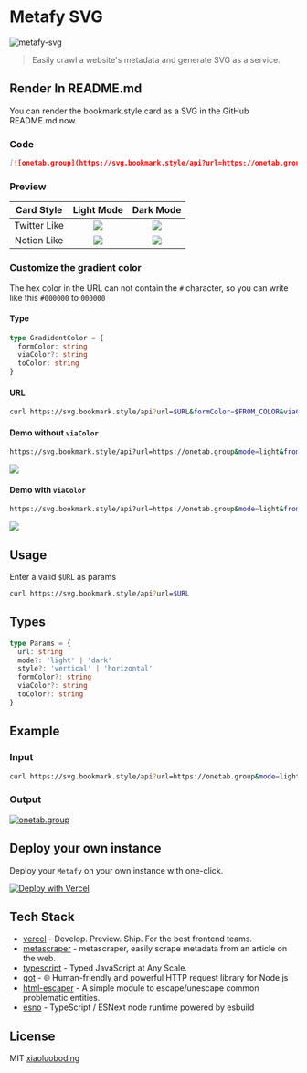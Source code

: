 # Metafy SVG

![metafy-svg](https://vercelbadge.vercel.app/api/xiaoluoboding/metafy-svg)

> Easily crawl a website's metadata and generate SVG as a service.

## Render In README.md

You can render the bookmark.style card as a SVG in the GitHub README.md now.

### Code

```markdown
[![onetab.group](https://svg.bookmark.style/api?url=https://onetab.group&mode=light)](https://onetab.group)
```

### Preview

|  Card Style  |                                          Light Mode                                          |                                          Dark Mode                                          |
| :----------: | :------------------------------------------------------------------------------------------: | :-----------------------------------------------------------------------------------------: |
| Twitter Like |          ![](https://svg.bookmark.style/api?url=https://bookmark.style&mode=light)           |          ![](https://svg.bookmark.style/api?url=https://bookmark.style&mode=dark)           |
| Notion Like  | ![](https://svg.bookmark.style/api?url=https://tech-stack.tools&mode=light&style=horizontal) | ![](https://svg.bookmark.style/api?url=https://tech-stack.tools&mode=dark&style=horizontal) |

### Customize the gradient color

The hex color in the URL can not contain the `#` character, so you can write like this `#000000` to `000000`

#### Type

```ts
type GradidentColor = {
  formColor: string
  viaColor?: string
  toColor: string
}
```

#### URL

```bash
curl https://svg.bookmark.style/api?url=$URL&formColor=$FROM_COLOR&viaColor=$VIA_COLOR&toColor=$TO_COLOR
```

#### Demo without `viaColor`

```bash
https://svg.bookmark.style/api?url=https://onetab.group&mode=light&fromColor=fa4&toColor=a4f
```

![](https://svg.bookmark.style/api?url=https://onetab.group&mode=light&fromColor=fa4&toColor=a4f&style=horizontal)

#### Demo with `viaColor`

```bash
https://svg.bookmark.style/api?url=https://onetab.group&mode=light&fromColor=fa4&viaColor=4af&toColor=a4f
```

![](https://svg.bookmark.style/api?url=https://onetab.group&mode=light&fromColor=fa4&viaColor=4af&toColor=a4f&style=horizontal)

## Usage

Enter a valid `$URL` as params

```bash
curl https://svg.bookmark.style/api?url=$URL
```

## Types

```ts
type Params = {
  url: string
  mode?: 'light' | 'dark'
  style?: 'vertical' | 'horizontal'
  formColor?: string
  viaColor?: string
  toColor?: string
}
```

## Example

### Input

```bash
curl https://svg.bookmark.style/api?url=https://onetab.group&mode=light
```

### Output

[![onetab.group](https://svg.bookmark.style/api?url=https://onetab.group&mode=light)](https://onetab.group)

## Deploy your own instance

Deploy your `Metafy` on your own instance with one-click.

[![Deploy with Vercel](https://vercel.com/button)](https://vercel.com/new/clone?repository-url=https%3A%2F%2Fgithub.com%2Fxiaoluoboding%2Fmetafy-svg)

## Tech Stack

- [vercel](https://vercel.com/) - Develop. Preview. Ship. For the best frontend teams.
- [metascraper](https://metascraper.js.org/) - metascraper, easily scrape metadata from an article on the web.
- [typescript](https://www.typescriptlang.org/) - Typed JavaScript at Any Scale.
- [got](https://github.com/sindresorhus/got) - 🌐 Human-friendly and powerful HTTP request library for Node.js
- [html-escaper](https://github.com/WebReflection/html-escaper) - A simple module to escape/unescape common problematic entities.
- [esno](https://github.com/antfu/esno) - TypeScript / ESNext node runtime powered by esbuild

## License

MIT [xiaoluoboding](https://github.com/xiaoluoboding)
